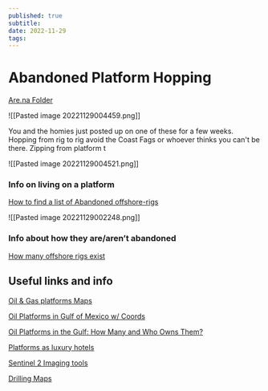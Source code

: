 ```yaml
---
published: true
subtitle: 
date: 2022-11-29
tags: 
---
```


# Abandoned Platform Hopping

[Are.na Folder](https://www.are.na/image-consultant/hydrostate)

![[Pasted image 20221129004459.png]] 

You and the homies just posted up on one of these for a few weeks. Hopping from rig to rig avoid the Coast Fags or whoever thinks you can't be there. Zipping from platform t


![[Pasted image 20221129004521.png]]

### Info on living on a platform

[How to find a list of Abandoned offshore-rigs](https://www.quora.com/How-can-I-find-a-list-of-abandoned-offshore-oil-rigs-and-run-a-sustainable-living-project?share=1)

![[Pasted image 20221129002248.png]]

### Info about how they are/aren’t abandoned

[How many offshore rigs exist](https://www.quora.com/How-many-abandoned-offshore-oil-rigs-are-there-and-what-will-be-done-about-them?share=1)

## Useful links and info

[Oil & Gas platforms Maps](https://www.saltwater-recon.com/oil-gas-platforms-map/)

[Oil Platforms in Gulf of Mexico w/ Coords](https://www.data.bsee.gov/Platform/Files/3060.pdf)

[Oil Platforms in the Gulf: How Many and Who Owns Them?](https://www.deepseanews.com/2010/06/oil-platforms-in-the-gulf-how-many-and-who-owns-them/)

[Platforms as luxury hotels](https://dornob.com/4000-abandoned-oil-rigs-as-luxury-hotels/)

[Sentinel 2 Imaging tools](https://registry.opendata.aws/sentinel-2/)

[ Drilling Maps](https://www.drillingmaps.com/)